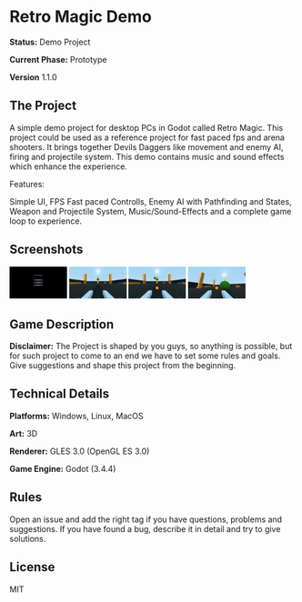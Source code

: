 # Retro Magic Demo

**Status:** Demo Project

**Current Phase:** Prototype

**Version** 1.1.0

## The Project

A simple demo project for desktop PCs in Godot called Retro Magic. This project could be used as a reference project for fast paced fps and arena shooters. It brings together Devils Daggers like movement and enemy AI, firing and projectile system. This demo contains music and sound effects which enhance the experience.

Features:

Simple UI, FPS Fast paced Controlls, Enemy AI with Pathfinding and States, Weapon and Projectile System, Music/Sound-Effects and a complete game loop to experience.

## Screenshots

<p float="left">
<img src="https://github.com/Kamyabnz/Retro-Magic-Demo/blob/main/ScreenShots/Screenshot-1.PNG" width="20%" height="20%">
<img src="https://github.com/Kamyabnz/Retro-Magic-Demo/blob/main/ScreenShots/Screenshot-2.PNG" width="20%" height="20%">
<img src="https://github.com/Kamyabnz/Retro-Magic-Demo/blob/main/ScreenShots/Screenshot-3.PNG" width="20%" height="20%">
<img src="https://github.com/Kamyabnz/Retro-Magic-Demo/blob/main/ScreenShots/Screenshot-4.PNG" width="20%" height="20%">
</p>

## Game Description

**Disclaimer:** The Project is shaped by you guys, so anything is possible, but for such project to come to an end we have to set some rules and goals. Give suggestions and shape this project from the beginning.

## Technical Details

**Platforms:** Windows, Linux, MacOS

**Art:** 3D

**Renderer:** GLES 3.0 (OpenGL ES 3.0)

**Game Engine:** Godot (3.4.4)

## Rules

Open an issue and add the right tag if you have questions, problems and suggestions. If you have found a bug, describe it in detail and try to give solutions.

## License

MIT
